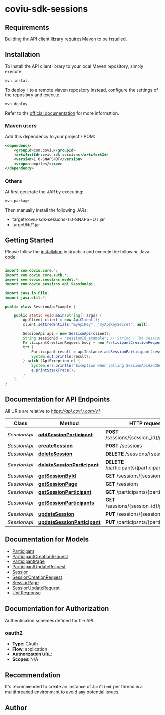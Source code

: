 # coviu-sdk-sessions

## Requirements

Building the API client library requires [Maven](https://maven.apache.org/) to be installed.

## Installation

To install the API client library to your local Maven repository, simply execute:

```shell
mvn install
```

To deploy it to a remote Maven repository instead, configure the settings of the repository and execute:

```shell
mvn deploy
```

Refer to the [official documentation](https://maven.apache.org/plugins/maven-deploy-plugin/usage.html) for more information.

### Maven users

Add this dependency to your project's POM:

```xml
<dependency>
    <groupId>com.coviu</groupId>
    <artifactId>coviu-sdk-sessions</artifactId>
    <version>1.0-SNAPSHOT</version>
    <scope>compile</scope>
</dependency>
```

### Others

At first generate the JAR by executing:

    mvn package

Then manually install the following JARs:

* target/coviu-sdk-sessions-1.0-SNAPSHOT.jar
* target/lib/*.jar

## Getting Started

Please follow the [installation](#installation) instruction and execute the following Java code:

```java

import com.coviu.core.*;
import com.coviu.core.auth.*;
import com.coviu.sessions.model.*;
import com.coviu.sessions.api.SessionApi;

import java.io.File;
import java.util.*;

public class SessionApiExample {

    public static void main(String[] args) {
        ApiClient client = new ApiClient();
        client.setCredentials("myApiKey", "myApiKeySecret", null);

        SessionApi api = new SessionApi(client);
        String sessionId = "sessionId_example"; // String | The session id of the session that the operation applies to.
        ParticipantCreationRequest body = new ParticipantCreationRequest(); // ParticipantCreationRequest | 
        try {
            Participant result = apiInstance.addSessionParticipant(sessionId, body);
            System.out.println(result);
        } catch (ApiException e) {
            System.err.println("Exception when calling SessionApi#addSessionParticipant");
            e.printStackTrace();
        }
    }
}

```

## Documentation for API Endpoints

All URIs are relative to *https://api.coviu.com/v1*

Class | Method | HTTP request | Description
------------ | ------------- | ------------- | -------------
*SessionApi* | [**addSessionParticipant**](docs/SessionApi.md#addSessionParticipant) | **POST** /sessions/{session_id}/participants | 
*SessionApi* | [**createSession**](docs/SessionApi.md#createSession) | **POST** /sessions | 
*SessionApi* | [**deleteSession**](docs/SessionApi.md#deleteSession) | **DELETE** /sessions/{session_id} | 
*SessionApi* | [**deleteSessionParticipant**](docs/SessionApi.md#deleteSessionParticipant) | **DELETE** /participants/{participant_id} | 
*SessionApi* | [**getSessionById**](docs/SessionApi.md#getSessionById) | **GET** /sessions/{session_id} | 
*SessionApi* | [**getSessionPage**](docs/SessionApi.md#getSessionPage) | **GET** /sessions | 
*SessionApi* | [**getSessionParticipant**](docs/SessionApi.md#getSessionParticipant) | **GET** /participants/{participant_id} | 
*SessionApi* | [**getSessionParticipants**](docs/SessionApi.md#getSessionParticipants) | **GET** /sessions/{session_id}/participants | 
*SessionApi* | [**updateSession**](docs/SessionApi.md#updateSession) | **PUT** /sessions/{session_id} | 
*SessionApi* | [**updateSessionParticipant**](docs/SessionApi.md#updateSessionParticipant) | **PUT** /participants/{participant_id} | 


## Documentation for Models

 - [Participant](docs/Participant.md)
 - [ParticipantCreationRequest](docs/ParticipantCreationRequest.md)
 - [ParticipantPage](docs/ParticipantPage.md)
 - [ParticipantUpdateRequest](docs/ParticipantUpdateRequest.md)
 - [Session](docs/Session.md)
 - [SessionCreationRequest](docs/SessionCreationRequest.md)
 - [SessionPage](docs/SessionPage.md)
 - [SessionUpdateRequest](docs/SessionUpdateRequest.md)
 - [UnitResponse](docs/UnitResponse.md)


## Documentation for Authorization

Authentication schemes defined for the API:
### oauth2

- **Type**: OAuth
- **Flow**: application
- **Authorizatoin URL**: 
- **Scopes**: N/A


## Recommendation

It's recommended to create an instance of `ApiClient` per thread in a multithreaded environment to avoid any potential issues.

## Author



